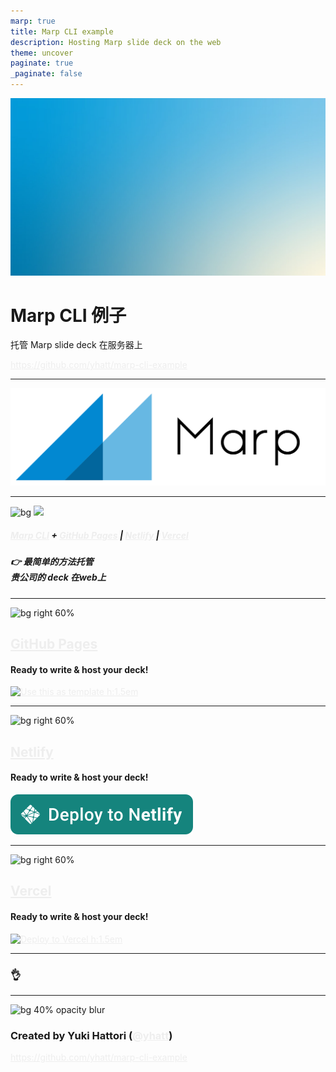 ```yaml
---
marp: true
title: Marp CLI example
description: Hosting Marp slide deck on the web
theme: uncover
paginate: true
_paginate: false
---
```


![bg](./assets/gradient.jpg)

# <!--fit--> Marp CLI 例子

托管 Marp slide deck 在服务器上

https://github.com/yhatt/marp-cli-example

<style scoped>a { color: #eee; }</style>

<!-- 这是一个注释文件 This is presenter note. You can write down notes through HTML comment. -->

---

![Marp bg 60%](https://raw.githubusercontent.com/marp-team/marp/master/marp.png)

---

![bg](#123)
![](#fff)

##### <!--fit--> [Marp CLI](https://github.com/marp-team/marp-cli) + [GitHub Pages](https://github.com/pages) | [Netlify](https://www.netlify.com/) | [Vercel](https://vercel.com/)

##### <!--fit--> 👉 最简单的方法托管<br />贵公司的 deck 在web上

---

![bg right 60%](https://icongr.am/octicons/mark-github.svg)

## **[GitHub Pages](https://github.com/pages)**

#### Ready to write & host your deck!

[![Use this as template h:1.5em](https://img.shields.io/badge/-Use%20this%20as%20template-brightgreen?style=for-the-badge&logo=github)](https://github.com/yhatt/marp-cli-example/generate)

---

![bg right 60%](https://icongr.am/simple/netlify.svg?colored)

## **[Netlify](https://www.netlify.com/)**

#### Ready to write & host your deck!

[![Deploy to Netlify h:1.5em](./assets/netlify-deploy-button.svg)](https://app.netlify.com/start/deploy?repository=https://github.com/yhatt/marp-cli-example)

---

![bg right 60%](https://icongr.am/simple/zeit.svg)

## **[Vercel](https://vercel.com/)**

#### Ready to write & host your deck!

[![Deploy to Vercel h:1.5em](https://vercel.com/button)](https://vercel.com/import/project?template=https://github.com/yhatt/marp-cli-example)

---

### <!--fit--> :ok_hand:

---

![bg 40% opacity blur](https://avatars1.githubusercontent.com/u/3993388?v=4)

### Created by Yuki Hattori ([@yhatt](https://github.com/yhatt))

https://github.com/yhatt/marp-cli-example
